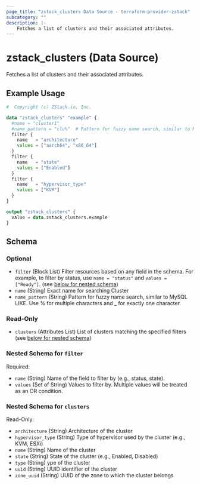 ```yaml
---
page_title: "zstack_clusters Data Source - terraform-provider-zstack"
subcategory: ""
description: |-
    Fetches a list of clusters and their associated attributes.
---
```


# zstack_clusters (Data Source)

Fetches a list of clusters and their associated attributes.

## Example Usage

```terraform
#  Copyright (c) ZStack.io, Inc.

data "zstack_clusters" "example" {
  #name = "cluster1"
  #name_pattern = "clu%"  # Pattern for fuzzy name search, similar to MySQL LIKE. Use % for multiple characters and _ for exactly one character.
  filter {
    name   = "architecture"
    values = ["aarch64", "x86_64"]
  }
  filter {
    name   = "state"
    values = ["Enabled"]
  }
  filter {
    name   = "hypervisor_type"
    values = ["KVM"]
  }
}

output "zstack_clusters" {
  value = data.zstack_clusters.example
}
```

<!-- schema generated by tfplugindocs -->
## Schema

### Optional

- `filter` (Block List) Filter resources based on any field in the schema. For example, to filter by status, use `name = "status"` and `values = ["Ready"]`. (see [below for nested schema](#nestedblock--filter))
- `name` (String) Exact name for searching Cluster
- `name_pattern` (String) Pattern for fuzzy name search, similar to MySQL LIKE. Use % for multiple characters and _ for exactly one character.

### Read-Only

- `clusters` (Attributes List) List of clusters matching the specified filters (see [below for nested schema](#nestedatt--clusters))

<a id="nestedblock--filter"></a>
### Nested Schema for `filter`

Required:

- `name` (String) Name of the field to filter by (e.g., status, state).
- `values` (Set of String) Values to filter by. Multiple values will be treated as an OR condition.


<a id="nestedatt--clusters"></a>
### Nested Schema for `clusters`

Read-Only:

- `architecture` (String) Architecture of the cluster
- `hypervisor_type` (String) Type of hypervisor used by the cluster (e.g., KVM, ESXi)
- `name` (String) Name of the cluster
- `state` (String) State of the cluster (e.g., Enabled, Disabled)
- `type` (String) ype of the cluster
- `uuid` (String) UUID identifier of the cluster
- `zone_uuid` (String) UUID of the zone to which the cluster belongs



